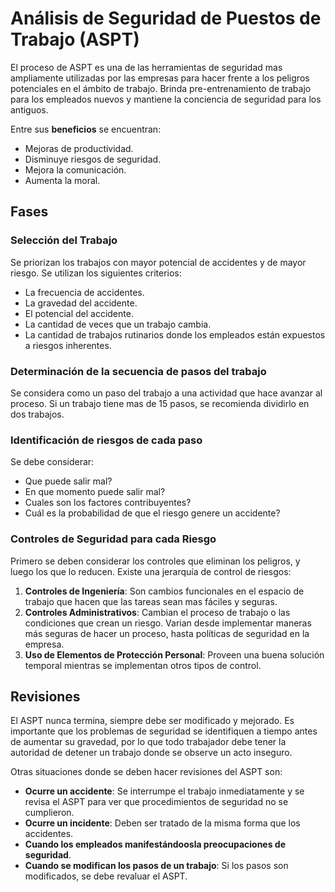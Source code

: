 # Análisis de Seguridad de Puestos de Trabajo (ASPT) 

El proceso de ASPT es una de las herramientas de seguridad mas ampliamente utilizadas por las empresas para hacer frente a los peligros potenciales en el ámbito de trabajo. Brinda pre-entrenamiento de trabajo para los empleados nuevos y mantiene la conciencia de seguridad para los antiguos.

Entre sus **beneficios** se encuentran:

- Mejoras de productividad.
- Disminuye riesgos de seguridad.
- Mejora la comunicación.
- Aumenta la moral.

## Fases

### Selección del Trabajo

Se priorizan los trabajos con mayor potencial de accidentes y de mayor riesgo. Se utilizan los siguientes criterios:

- La frecuencia de accidentes.
- La gravedad del accidente.
- El potencial del accidente.
- La cantidad de veces que un trabajo cambia.
- La cantidad de trabajos rutinarios donde los empleados están expuestos a riesgos inherentes.

### Determinación de la secuencia de pasos del trabajo

 Se considera como un paso del trabajo a una actividad que hace avanzar al proceso. Si un trabajo tiene mas de 15 pasos, se recomienda dividirlo en dos trabajos.

### Identificación de riesgos de cada paso

Se debe considerar:

- Que puede salir mal?
- En que momento puede salir mal?
- Cuales son los factores contribuyentes?
- Cuál es la probabilidad de que el riesgo genere un accidente?

### Controles de Seguridad para cada Riesgo

Primero se deben considerar los controles que eliminan los peligros, y luego los que lo reducen. Existe una jerarquía de control de riesgos:

1. **Controles de Ingeniería**: Son cambios funcionales en el espacio de trabajo que hacen que las tareas sean mas fáciles y seguras.
2. **Controles Administrativos**: Cambian el proceso de trabajo o las condiciones que crean un riesgo. Varian desde implementar maneras más seguras de hacer un proceso, hasta políticas de seguridad en la empresa.
3. **Uso de Elementos de Protección Personal**: Proveen una buena solución temporal mientras se implementan otros tipos de control.

## Revisiones

El ASPT nunca termina, siempre debe ser modificado y mejorado. Es importante que los problemas de seguridad se identifiquen a tiempo antes de aumentar su gravedad, por lo que todo trabajador debe tener la autoridad de detener un trabajo donde se observe un acto inseguro.

Otras situaciones donde se deben hacer revisiones del ASPT son:

- **Ocurre un accidente**: Se interrumpe el trabajo inmediatamente y se revisa el ASPT para ver que procedimientos de seguridad no se cumplieron.
- **Ocurre un incidente**: Deben ser tratado de la misma forma que los accidentes.
- **Cuando los empleados manifestándoosla preocupaciones de seguridad**.
- **Cuando se modifican los pasos de un trabajo**: Si los pasos son modificados, se debe revaluar el ASPT.





















